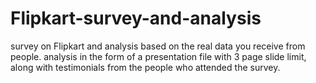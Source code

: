 # Flipkart-survey-and-analysis

 survey on Flipkart and analysis based on the real data you receive from people. analysis in the form of a presentation file with 3 page slide limit, along with testimonials from the people who attended the survey.
